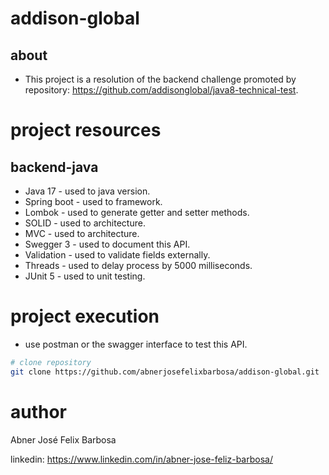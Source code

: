 # addison-global

## about

- This project is a resolution of the backend challenge promoted by repository: https://github.com/addisonglobal/java8-technical-test.

# project resources

## backend-java

- Java 17 - used to java version.
- Spring boot - used to framework.
- Lombok - used to generate getter and setter methods. 
- SOLID - used to architecture.
- MVC - used to architecture.
- Swegger 3 - used to document this API.
- Validation - used to validate fields externally.
- Threads - used to delay process by 5000 milliseconds.
- JUnit 5 - used to unit testing.

# project execution

- use postman or the swagger interface to test this API.

```bash
# clone repository
git clone https://github.com/abnerjosefelixbarbosa/addison-global.git
```

# author

Abner José Felix Barbosa

linkedin: https://www.linkedin.com/in/abner-jose-feliz-barbosa/
